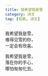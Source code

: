 ```yaml
---
title: 我希望我是雪
category: 诗文
tag: [短歌, 诗文]
---
```


我希望我是雪，<br>
难得见雪的你，<br>
一定会有欣喜。<br>


我希望我是雪，<br>
落在你的手心，<br>
哪怕匆匆化去。<br>